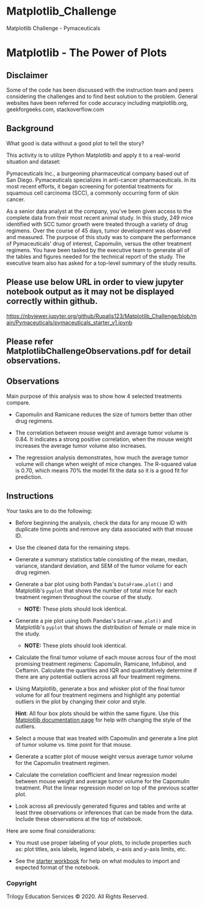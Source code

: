 # Matplotlib_Challenge
Matplotlib Challenge - Pymaceuticals

# Matplotlib - The Power of Plots

## Disclaimer
Some of the code has been discussed with the instruction team and peers considering the challenges and to find best solution to the problem.
General websites have been referred for code accuracy including matplotlib.org, geekforgeeks.com, stackoverflow.com

## Background

What good is data without a good plot to tell the story?

This activity is to utilize Python Matplotlib and apply it to a real-world situation and dataset:

Pymaceuticals Inc., a burgeoning pharmaceutical company based out of San Diego. Pymaceuticals specializes in anti-cancer pharmaceuticals. In its most recent efforts, it began screening for potential treatments for squamous cell carcinoma (SCC), a commonly occurring form of skin cancer.

As a senior data analyst at the company, you've been given access to the complete data from their most recent animal study. In this study, 249 mice identified with SCC tumor growth were treated through a variety of drug regimens. Over the course of 45 days, tumor development was observed and measured. The purpose of this study was to compare the performance of Pymaceuticals' drug of interest, Capomulin, versus the other treatment regimens. You have been tasked by the executive team to generate all of the tables and figures needed for the technical report of the study. The executive team also has asked for a top-level summary of the study results.


## Please use below URL in order to view jupyter notebook output as it may not be displayed correctly within github.
https://nbviewer.jupyter.org/github/Rupalis123/Matplotlib_Challenge/blob/main/Pymaceuticals/pymaceuticals_starter_v1.ipynb

## Please refer MatplotlibChallengeObservations.pdf for detail observations.


## Observations

Main purpose of this analysis was to show how 4 selected treatments compare.

* Capomulin and Ramicane reduces the size of tumors better than other drug regimens. 

* The correlation between mouse weight and average tumor volume is 0.84. It indicates a strong positive correlation, when the mouse weight increases the average tumor volume  also increases.

* The regression analysis demonstrates, how much the average tumor volume will change when weight of mice changes. The R-squared value is 0.70, which means 70% the model fit the data so it is a good fit for prediction.


## Instructions

Your tasks are to do the following:

* Before beginning the analysis, check the data for any mouse ID with duplicate time points and remove any data associated with that mouse ID.

* Use the cleaned data for the remaining steps.

* Generate a summary statistics table consisting of the mean, median, variance, standard deviation, and SEM of the tumor volume for each drug regimen.

* Generate a bar plot using both Pandas's `DataFrame.plot()` and Matplotlib's `pyplot` that shows  the number of total mice for each treatment regimen throughout the course of the study.

  * **NOTE:** These plots should look identical.

* Generate a pie plot using both Pandas's `DataFrame.plot()` and Matplotlib's `pyplot` that shows the distribution of female or male mice in the study.

  * **NOTE:** These plots should look identical.

* Calculate the final tumor volume of each mouse across four of the most promising treatment regimens: Capomulin, Ramicane, Infubinol, and Ceftamin. Calculate the quartiles and IQR and quantitatively determine if there are any potential outliers across all four treatment regimens.

* Using Matplotlib, generate a box and whisker plot of the final tumor volume for all four treatment regimens and highlight any potential outliers in the plot by changing their color and style.

  **Hint**: All four box plots should be within the same figure. Use this [Matplotlib documentation page](https://matplotlib.org/gallery/pyplots/boxplot_demo_pyplot.html#sphx-glr-gallery-pyplots-boxplot-demo-pyplot-py) for help with changing the style of the outliers.

* Select a mouse that was treated with Capomulin and generate a line plot of tumor volume vs. time point for that mouse.

* Generate a scatter plot of mouse weight versus average tumor volume for the Capomulin treatment regimen.

* Calculate the correlation coefficient and linear regression model between mouse weight and average tumor volume for the Capomulin treatment. Plot the linear regression model on top of the previous scatter plot.

* Look across all previously generated figures and tables and write at least three observations or inferences that can be made from the data. Include these observations at the top of notebook.

Here are some final considerations:

* You must use proper labeling of your plots, to include properties such as: plot titles, axis labels, legend labels, _x_-axis and _y_-axis limits, etc.

* See the [starter workbook](Pymaceuticals/pymaceuticals_starter.ipynb) for help on what modules to import and expected format of the notebook.




### Copyright

Trilogy Education Services © 2020. All Rights Reserved.

